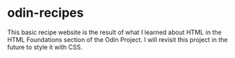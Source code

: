 # odin-recipes
This basic recipe website is the result of what I learned about HTML in the HTML Foundations section of the Odin Project. I will revisit this project in the future to style it with CSS.